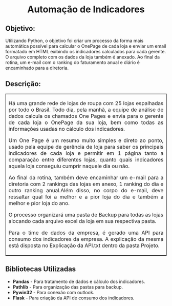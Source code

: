 <h1 align="center">Automação de Indicadores</h1>
<p><h2>Objetivo:</h2> Utilizando Python, o objetivo foi criar um processo da forma mais automática possível para calcular o OnePage de cada loja e enviar um email formatado em HTML exibindo os indicadores calculados para cada gerente. O arquivo completo com os dados da loja também é anexado.
Ao final da rotina, um e-mail com o ranking do faturamento anual e diário é encaminhado para a diretoria.</p>
<p></p>
<h2>Descrição:</h2>
<table width="200px" border="1">
  <tr><td>
<p style="text-align: justify;">Há uma grande rede de lojas de roupa com 25 lojas espalhadas por todo o Brasil. Todo dia, pela manhã, a equipe de análise de dados calcula os chamados One Pages e envia para o gerente de cada loja o OnePage da sua loja, bem como todas as informações usadas no cálculo dos indicadores.</p> 
<p style="text-align: justify;">Um One Page é um resumo muito simples e direto ao ponto, usado pela equipe de gerência de loja para saber os principais indicadores de cada loja e permitir em 1 página tanto a comparação entre diferentes lojas, quanto quais indicadores aquela loja conseguiu cumprir naquele dia ou não.</p>
<p style="text-align: justify;">Ao final da rotina, também deve encaminhar um e-mail para a diretoria com 2 rankings das lojas em anexo, 1 ranking do dia e outro ranking anual.Além disso, no corpo do e-mail, deve ressaltar qual foi a melhor e a pior loja do dia e também a melhor e pior loja do ano.</p> 
O processo organizará uma pasta de Backup para todas as lojas alocando cada arquivo excel da loja em sua respectiva pasta.</p>
<p style="text-align: justify;">Para o time de dados da empresa, é gerado uma API para consumo dos indicadores da empresa. A explicação da mesma está disposta no Explicação da API.txt dentro da pasta Projeto.</p>
  </td></tr>
</table>

<h2>Bibliotecas Utilizadas</h2>
<ul>
<li><b>Pandas</b> - Para tratamento de dados e cálculo dos indicadores.</li>
<li><b>Pathlib</b> - Para organização das pastas para backup.</li>
<li><b>Pywin32</b> - Para conexão com outlook.</li>
<li><b>Flask</b> - Para criação da API de consumo dos indicadores.</li>
</ul>



